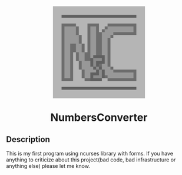 <h1 align='center'>
  <img src="logo.jpg" alt="logo" width="250" height="250">

  NumbersConverter
</h1>
<h2>Description</h2>
This is my first program using ncurses library with forms.
If you have anything to criticize about this project(bad code, bad infrastructure or anything else) please let me know.
